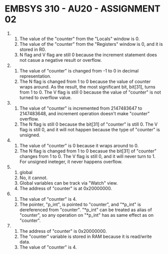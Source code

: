 # EMBSYS 310 - AU20 - ASSIGNMENT 02

1.
   1. The value of the "counter" from the "Locals" window is 0.
   2. The value of the "counter" from the "Registers" window is 0, and it is stored in R0.
   3. N flag and V flag are still 0 because the increment statement does not casue a negative result or overflow.

2.
   1. The value of "counter" is changed from -1 to 0 in decimal representation.
   2. The N flag is changed from 1 to 0 because the value of counter wraps around. As the result, the most significant bit, bit[31], turns from 1 to 0. The V flag is still 0 because the value of "counter" is not turned to overflow value.

3.
   1. The value of "counter" is incremented from 2147483647 to 2147483648, and increment operation doesn't make "counter" overflow.
   2. The N flag is still 0 because the bit[31] of "counter" is still 0. The V flag is still 0, and it will not happen because the type of "counter" is unsigned.

4.
   1. The value of "counter" is 0 because it wraps around to 0.
   2. The N flag is changed from 1 to 0 becasue the bit[31] of "counter" changes from 1 to 0. The V flag is still 0, and it will never turn to 1. For unsigned ineteger, it never happens overflow.

5.
   1. global
   2. No, it cannot.
   3. Global variables can be track via "Watch" view.
   4. The address of "counter" is at 0x20000000.

6.
   1. The value of "counter" is 4.
   2. The pointer, "p_int", is pointed to "counter", and "\*p_int" is dereferenced from "counter". "\*p_int" can be treated as alias of "counter", so any operation on "\*p_int" has as same effect as on "counter".

7.
   1. The address of "counter" is 0x20000000.
   2. The "counter" variable is stored in RAM because it is read/write data.
   3. The value of "counter" is 4.

